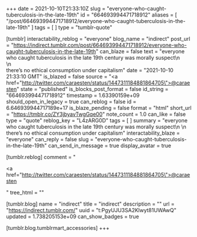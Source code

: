 +++
date = 2021-10-10T21:33:10Z
slug = "everyone-who-caught-tuberculosis-in-the-late-19th"
id = "664693994471718912"
aliases = [ "/post/664693994471718912/everyone-who-caught-tuberculosis-in-the-late-19th" ]
tags = [ ]
type = "tumblr-quote"

[tumblr]
interactability_reblog = "everyone"
blog_name = "indirect"
post_url = "https://indirect.tumblr.com/post/664693994471718912/everyone-who-caught-tuberculosis-in-the-late-19th"
can_blaze = false
text = "everyone who caught tuberculosis in the late 19th century was morally suspect\n<br/>\n<br/>there&rsquo;s no ethical consumption under capitalism"
date = "2021-10-10 21:33:10 GMT"
is_blazed = false
source = "<a href=\"http://twitter.com/caraesten/status/1447311184881864705\">@caraesten</a>"
state = "published"
is_blocks_post_format = false
id_string = "664693994471718912"
timestamp = 1.63390159e+09
should_open_in_legacy = true
can_reblog = false
id = 6.646939944717189e+17
is_blaze_pending = false
format = "html"
short_url = "https://tmblr.co/ZY3jbyavTwgGqe00"
note_count = 1.0
can_like = false
type = "quote"
reblog_key = "L4zARG0D"
tags = [ ]
summary = "everyone who caught tuberculosis in the late 19th century was morally suspect\n \n there’s no ethical consumption under capitalism"
interactability_blaze = "everyone"
can_reply = false
slug = "everyone-who-caught-tuberculosis-in-the-late-19th"
can_send_in_message = true
display_avatar = true

[tumblr.reblog]
comment = "<p><a href=\"http://twitter.com/caraesten/status/1447311184881864705\">@caraesten</a></p>"
tree_html = ""

[tumblr.blog]
name = "indirect"
title = "indirect"
description = ""
url = "https://indirect.tumblr.com/"
uuid = "t:PgyUJU3SA2Klwyt81UWAwQ"
updated = 1.738205153e+09
can_show_badges = true

[tumblr.blog.tumblrmart_accessories]
+++
